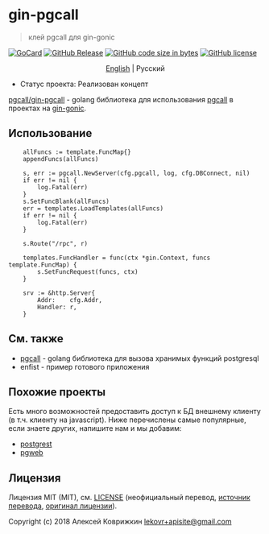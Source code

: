 # gin-pgcall
> клей pgcall для gin-gonic

[![GoCard][gc1]][gc2]
 [![GitHub Release][gr1]][gr2]
 [![GitHub code size in bytes][sz]]()
 [![GitHub license][gl1]][gl2]

[gc1]: https://goreportcard.com/badge/apisite/pgcall/gin-pgcall
[gc2]: https://goreportcard.com/report/github.com/apisite/pgcall/gin-pgcall
[gr1]: https://img.shields.io/github/release/apisite/pgcall/gin-pgcall.svg
[gr2]: https://github.com/apisite/pgcall/releases
[sz]: https://img.shields.io/github/languages/code-size/apisite/gin-pgcall.svg
[gl1]: https://img.shields.io/github/license/apisite/gin-pgcall.svg
[gl2]: LICENSE

<p align="center">
  <a href="../../../../gin-pgcall/README.md">English</a> |
  <span>Русский</span>
</p>

* Статус проекта: Реализован концепт

[pgcall/gin-pgcall](https://github.com/apisite/pgcall/gin-pgcall) - golang библиотека для использования [pgcall](https://github.com/apisite/pgcall) в проектах на [gin-gonic](https://github.com/gin-gonic/gin).

## Использование

```
	allFuncs := template.FuncMap{}
	appendFuncs(allFuncs)

	s, err := pgcall.NewServer(cfg.pgcall, log, cfg.DBConnect, nil)
	if err != nil {
		log.Fatal(err)
	}
	s.SetFuncBlank(allFuncs)
	err = templates.LoadTemplates(allFuncs)
	if err != nil {
		log.Fatal(err)
	}

	s.Route("/rpc", r)

	templates.FuncHandler = func(ctx *gin.Context, funcs template.FuncMap) {
		s.SetFuncRequest(funcs, ctx)
	}

	srv := &http.Server{
		Addr:    cfg.Addr,
		Handler: r,
	}

```
## См. также

* [pgcall](https://github.com/apisite/pgcall) - golang библиотека для вызова хранимых функций postgresql
* enfist - пример готового приложения

## Похожие проекты

Есть много возможностей предоставить доступ к БД внешнему клиенту (в т.ч. клиенту на javascript). Ниже перечислены самые популярные, если знаете других, напишите нам и мы добавим:

* [postgrest](https://github.com/PostgREST/postgrest)
* [pgweb](https://sosedoff.github.io/pgweb/)

## Лицензия

Лицензия MIT (MIT), см. [LICENSE](LICENSE) (неофициальный перевод,
 [источник перевода](https://ru.wikipedia.org/wiki/%D0%9B%D0%B8%D1%86%D0%B5%D0%BD%D0%B7%D0%B8%D1%8F_MIT), [оригинал лицензии](../../LICENSE)).

Copyright (c) 2018 Алексей Коврижкин <lekovr+apisite@gmail.com>
